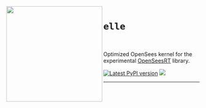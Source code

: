 <img align="left" src="https://github.com/BRACE2/OpenSeesRT/blob/master/docs/figures/peer-black.svg" width="250px">

# `elle`

<br>

Optimized OpenSees kernel for the experimental [OpenSeesRT](https://github.com/BRACE2/OpenSeesRT) library.

<div style="align:center">

<!--
[![PyPI Downloads](https://img.shields.io/pypi/dm/opensees?style=for-the-badge)](https://pypi.org/project/opensees)
[![Latest conda-forge version](https://img.shields.io/conda/vn/conda-forge/opensees?logo=conda-forge&style=for-the-badge)](https://anaconda.org/conda-forge/opensees)
-->

[![Latest PyPI version](https://img.shields.io/pypi/v/opensees?logo=pypi&style=for-the-badge)](https://pypi.python.org/pypi/opensees)
[![](https://img.shields.io/conda/v/opensees/opensees?color=%23660505&style=for-the-badge)](https://anaconda.org/opensees/opensees)

</div>

--------------------------------------------------------------------

